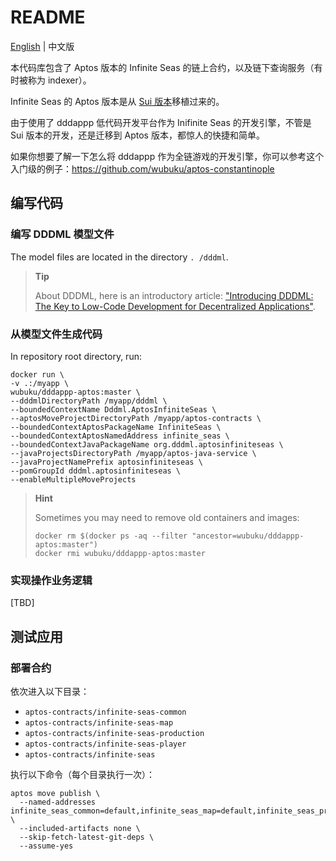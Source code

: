 # README

[English](./README.md) | 中文版

本代码库包含了 Aptos 版本的 Infinite Seas 的链上合约，以及链下查询服务（有时被称为 indexer）。

Infinite Seas 的 Aptos 版本是从 [Sui 版本](https://github.com/InfiniteSeas/sui-infinite-seas)移植过来的。

由于使用了 dddappp 低代码开发平台作为 Inifinite Seas 的开发引擎，不管是 Sui 版本的开发，还是迁移到 Aptos 版本，都惊人的快捷和简单。

如果你想要了解一下怎么将 dddappp 作为全链游戏的开发引擎，你可以参考这个入门级的例子：https://github.com/wubuku/aptos-constantinople


## 编写代码

### 编写 DDDML 模型文件

The model files are located in the directory `. /dddml`.

> **Tip**
>
> About DDDML, here is an introductory article: ["Introducing DDDML: The Key to Low-Code Development for Decentralized Applications"](https://github.com/wubuku/Dapp-LCDP-Demo/blob/main/IntroducingDDDML.md).


### 从模型文件生成代码

In repository root directory, run:

```shell
docker run \
-v .:/myapp \
wubuku/dddappp-aptos:master \
--dddmlDirectoryPath /myapp/dddml \
--boundedContextName Dddml.AptosInfiniteSeas \
--aptosMoveProjectDirectoryPath /myapp/aptos-contracts \
--boundedContextAptosPackageName InfiniteSeas \
--boundedContextAptosNamedAddress infinite_seas \
--boundedContextJavaPackageName org.dddml.aptosinfiniteseas \
--javaProjectsDirectoryPath /myapp/aptos-java-service \
--javaProjectNamePrefix aptosinfiniteseas \
--pomGroupId dddml.aptosinfiniteseas \
--enableMultipleMoveProjects
```

> **Hint**
>
> Sometimes you may need to remove old containers and images:
>
> ```shell
> docker rm $(docker ps -aq --filter "ancestor=wubuku/dddappp-aptos:master")
> docker rmi wubuku/dddappp-aptos:master
> ```

### 实现操作业务逻辑

[TBD]

## 测试应用


### 部署合约

依次进入以下目录：

* `aptos-contracts/infinite-seas-common`
* `aptos-contracts/infinite-seas-map`
* `aptos-contracts/infinite-seas-production`
* `aptos-contracts/infinite-seas-player`
* `aptos-contracts/infinite-seas`

执行以下命令（每个目录执行一次）：

```shell
aptos move publish \
  --named-addresses infinite_seas_common=default,infinite_seas_map=default,infinite_seas_production=default,infinite_seas_player=default,infinite_seas=default \
  --included-artifacts none \
  --skip-fetch-latest-git-deps \
  --assume-yes
```

